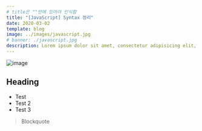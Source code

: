```yaml
---
# title은 ""안에 있어야 인식함
title: "[JavaScript] Syntax 정리"
date: 2020-03-02
template: blog
image: ../images/javascript.jpg
# banner: ./javascript.jpg
description: Lorem ipsum dolor sit amet, consectetur adipisicing elit, sed do eiusmod tempor incididunt ut labore et dolore magna aliqua.
---
```


![image](./image.jpg)


## Heading

 - Test
 - Test 2
 - Test 3

>Blockquote
